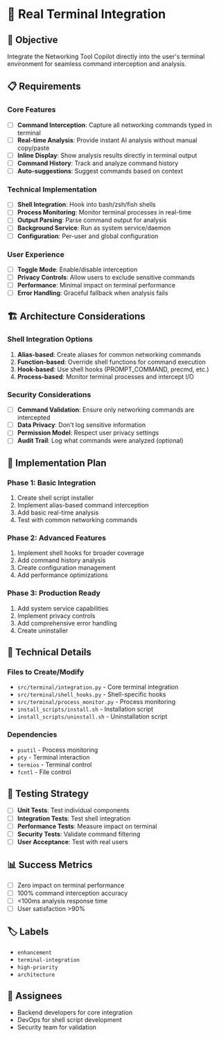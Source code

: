# 🔗 Real Terminal Integration

## 🎯 Objective
Integrate the Networking Tool Copilot directly into the user's terminal environment for seamless command interception and analysis.

## 📋 Requirements

### Core Features
- [ ] **Command Interception**: Capture all networking commands typed in terminal
- [ ] **Real-time Analysis**: Provide instant AI analysis without manual copy/paste
- [ ] **Inline Display**: Show analysis results directly in terminal output
- [ ] **Command History**: Track and analyze command history
- [ ] **Auto-suggestions**: Suggest commands based on context

### Technical Implementation
- [ ] **Shell Integration**: Hook into bash/zsh/fish shells
- [ ] **Process Monitoring**: Monitor terminal processes in real-time
- [ ] **Output Parsing**: Parse command output for analysis
- [ ] **Background Service**: Run as system service/daemon
- [ ] **Configuration**: Per-user and global configuration

### User Experience
- [ ] **Toggle Mode**: Enable/disable interception
- [ ] **Privacy Controls**: Allow users to exclude sensitive commands
- [ ] **Performance**: Minimal impact on terminal performance
- [ ] **Error Handling**: Graceful fallback when analysis fails

## 🏗️ Architecture Considerations

### Shell Integration Options
1. **Alias-based**: Create aliases for common networking commands
2. **Function-based**: Override shell functions for command execution
3. **Hook-based**: Use shell hooks (PROMPT_COMMAND, precmd, etc.)
4. **Process-based**: Monitor terminal processes and intercept I/O

### Security Considerations
- [ ] **Command Validation**: Ensure only networking commands are intercepted
- [ ] **Data Privacy**: Don't log sensitive information
- [ ] **Permission Model**: Respect user privacy settings
- [ ] **Audit Trail**: Log what commands were analyzed (optional)

## 📝 Implementation Plan

### Phase 1: Basic Integration
1. Create shell script installer
2. Implement alias-based command interception
3. Add basic real-time analysis
4. Test with common networking commands

### Phase 2: Advanced Features
1. Implement shell hooks for broader coverage
2. Add command history analysis
3. Create configuration management
4. Add performance optimizations

### Phase 3: Production Ready
1. Add system service capabilities
2. Implement privacy controls
3. Add comprehensive error handling
4. Create uninstaller

## 🔧 Technical Details

### Files to Create/Modify
- `src/terminal/integration.py` - Core terminal integration
- `src/terminal/shell_hooks.py` - Shell-specific hooks
- `src/terminal/process_monitor.py` - Process monitoring
- `install_scripts/install.sh` - Installation script
- `install_scripts/uninstall.sh` - Uninstallation script

### Dependencies
- `psutil` - Process monitoring
- `pty` - Terminal interaction
- `termios` - Terminal control
- `fcntl` - File control

## 🧪 Testing Strategy
- [ ] **Unit Tests**: Test individual components
- [ ] **Integration Tests**: Test shell integration
- [ ] **Performance Tests**: Measure impact on terminal
- [ ] **Security Tests**: Validate command filtering
- [ ] **User Acceptance**: Test with real users

## 📊 Success Metrics
- [ ] Zero impact on terminal performance
- [ ] 100% command interception accuracy
- [ ] <100ms analysis response time
- [ ] User satisfaction >90%

## 🏷️ Labels
- `enhancement`
- `terminal-integration`
- `high-priority`
- `architecture`

## 👥 Assignees
- Backend developers for core integration
- DevOps for shell script development
- Security team for validation 